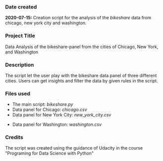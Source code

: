 ### Date created
**2020-07-15:** Creation script for the analysis of the *bikeshare* data from chicago, new york city and washington.

### Project Title
Data Analysis of the bikeshare-panel from the cities of Chicago, New York, and Washington

### Description
The script let the user play with the bikeshare data panel of three different cities. Users can get insights and filter the data by given rules in the script.

### Files used
* The main script: *bikeshare.py*
* Data panel for Chicago: *chicago.csv*
* Data panel for New York City: *new_york_city.csv*
+ Data panel for Washington: *washington.csv*

### Credits
The script was created using the guidance of Udacity in the course "Programing for Data Science with Python"
